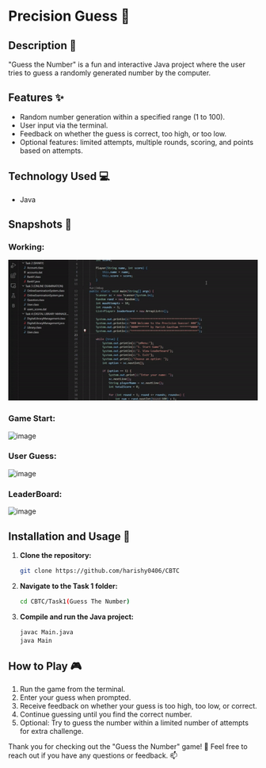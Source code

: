 # Precision Guess 🎲

## Description 📝

"Guess the Number" is a fun and interactive Java project where the user tries to guess a randomly generated number by the computer.

## Features ✨

- Random number generation within a specified range (1 to 100).
- User input via the terminal.
- Feedback on whether the guess is correct, too high, or too low.
- Optional features: limited attempts, multiple rounds, scoring, and points based on attempts.

## Technology Used 💻

- Java

## Snapshots 📸


### Working:
![image](https://github.com/harishy0406/CBTC/blob/main/TASK1.gif)


### Game Start:

![image](https://github.com/harishy0406/CBTC/assets/142865295/d3b27a27-36eb-4fd8-a8a0-12ebcf160f58)


### User Guess:

![image](https://github.com/harishy0406/CBTC/assets/142865295/cf531a30-8765-41e0-9245-c40351cefb83)


### LeaderBoard:
![image](https://github.com/harishy0406/CBTC/assets/142865295/b8331b97-f9d5-46ae-82b8-9d45e6bbb76d)


## Installation and Usage 🚀

1. **Clone the repository:**
    ```bash
    git clone https://github.com/harishy0406/CBTC
    ```

2. **Navigate to the Task 1 folder:**
    ```bash
    cd CBTC/Task1(Guess The Number)
    ```

3. **Compile and run the Java project:**
    ```bash
    javac Main.java
    java Main
    ```

## How to Play 🎮

1. Run the game from the terminal.
2. Enter your guess when prompted.
3. Receive feedback on whether your guess is too high, too low, or correct.
4. Continue guessing until you find the correct number.
5. Optional: Try to guess the number within a limited number of attempts for extra challenge.

Thank you for checking out the "Guess the Number" game! 🎉 Feel free to reach out if you have any questions or feedback. 📫

